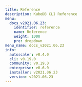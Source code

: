```yaml
---
title: Reference
description: KubeDB CLI Reference
menu:
  docs_v2021.06.23:
    identifier: reference
    name: Reference
    weight: 1000
    pre: dropdown
menu_name: docs_v2021.06.23
info:
  autoscaler: v0.4.0
  cli: v0.19.0
  community: v0.19.0
  enterprise: v0.6.0
  installer: v2021.06.23
  version: v2021.06.23
---
```


